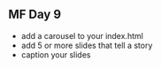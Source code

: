 ## MF Day 9
- add a carousel to your index.html
- add 5 or more slides that tell a story
- caption your slides
